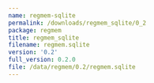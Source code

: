 ```yaml
---
name: regmem-sqlite
permalink: /downloads/regmem_sqlite/0_2
package: regmem
title: regmem_sqlite
filename: regmem.sqlite
version: '0.2'
full_version: 0.2.0
file: /data/regmem/0.2/regmem.sqlite
---
```

